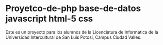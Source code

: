 # Proyetco-de-php base-de-datos javascript html-5 css
Este es un proyecto para los alumnos de la Licenciatura de Informatica de la Universidad Intercultural de San Luis Potosi, Campus Ciudad Valles.
